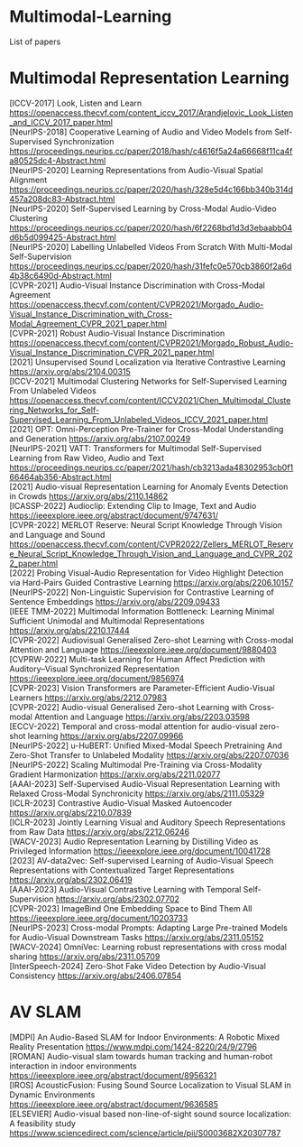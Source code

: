 # Multimodal-Learning
List of papers 

Multimodal Representation Learning
==================================
[ICCV-2017] Look, Listen and Learn https://openaccess.thecvf.com/content_iccv_2017/Arandjelovic_Look_Listen_and_ICCV_2017_paper.html <br/>
[NeurIPS-2018] Cooperative Learning of Audio and Video Models from Self-Supervised Synchronization https://proceedings.neurips.cc/paper/2018/hash/c4616f5a24a66668f11ca4fa80525dc4-Abstract.html <br/>
[NeurIPS-2020] Learning Representations from Audio-Visual Spatial Alignment https://proceedings.neurips.cc/paper/2020/hash/328e5d4c166bb340b314d457a208dc83-Abstract.html <br/>
[NeurIPS-2020] Self-Supervised Learning by Cross-Modal Audio-Video Clustering https://proceedings.neurips.cc/paper/2020/hash/6f2268bd1d3d3ebaabb04d6b5d099425-Abstract.html <br/>
[NeurIPS-2020] Labelling Unlabelled Videos From Scratch With Multi-Modal Self-Supervision https://proceedings.neurips.cc/paper/2020/hash/31fefc0e570cb3860f2a6d4b38c6490d-Abstract.html <br/>
[CVPR-2021] Audio-Visual Instance Discrimination with Cross-Modal Agreement https://openaccess.thecvf.com/content/CVPR2021/Morgado_Audio-Visual_Instance_Discrimination_with_Cross-Modal_Agreement_CVPR_2021_paper.html <br/>
[CVPR-2021] Robust Audio-Visual Instance Discrimination https://openaccess.thecvf.com/content/CVPR2021/Morgado_Robust_Audio-Visual_Instance_Discrimination_CVPR_2021_paper.html <br/>
[2021] Unsupervised Sound Localization via Iterative Contrastive Learning https://arxiv.org/abs/2104.00315<br/>
[ICCV-2021] Multimodal Clustering Networks for Self-Supervised Learning From Unlabeled Videos https://openaccess.thecvf.com/content/ICCV2021/Chen_Multimodal_Clustering_Networks_for_Self-Supervised_Learning_From_Unlabeled_Videos_ICCV_2021_paper.html <br/>
[2021] OPT: Omni-Perception Pre-Trainer for Cross-Modal Understanding and Generation https://arxiv.org/abs/2107.00249<br/>
[NeurIPS-2021] VATT: Transformers for Multimodal Self-Supervised Learning from Raw Video, Audio and Text https://proceedings.neurips.cc/paper/2021/hash/cb3213ada48302953cb0f166464ab356-Abstract.html <br/>
[2021] Audio-visual Representation Learning for Anomaly Events Detection in Crowds https://arxiv.org/abs/2110.14862<br/>
[ICASSP-2022] Audioclip: Extending Clip to Image, Text and Audio https://ieeexplore.ieee.org/abstract/document/9747631/<br/>
[CVPR-2022] MERLOT Reserve: Neural Script Knowledge Through Vision and Language and Sound https://openaccess.thecvf.com/content/CVPR2022/Zellers_MERLOT_Reserve_Neural_Script_Knowledge_Through_Vision_and_Language_and_CVPR_2022_paper.html <br/>
[2022] Probing Visual-Audio Representation for Video Highlight Detection via Hard-Pairs Guided Contrastive Learning https://arxiv.org/abs/2206.10157<br/>
[NeurIPS-2022] Non-Linguistic Supervision for Contrastive Learning of Sentence Embeddings https://arxiv.org/abs/2209.09433<br/>
[IEEE TMM-2022] Multimodal Information Bottleneck: Learning Minimal Sufficient Unimodal and Multimodal Representations https://arxiv.org/abs/2210.17444<br/>
[CVPR-2022] Audiovisual Generalised Zero-shot Learning with Cross-modal Attention and Language https://ieeexplore.ieee.org/document/9880403<br/>
[CVPRW-2022] Multi-task Learning for Human Affect Prediction with Auditory–Visual Synchronized Representation https://ieeexplore.ieee.org/document/9856974<br/>
[CVPR-2023] Vision Transformers are Parameter-Efficient Audio-Visual Learners https://arxiv.org/abs/2212.07983<br/>
[CVPR-2022] Audio-visual Generalised Zero-shot Learning with Cross-modal Attention and Language https://arxiv.org/abs/2203.03598<br/>
[ECCV-2022] Temporal and cross-modal attention for audio-visual zero-shot learning https://arxiv.org/abs/2207.09966<br/>
[NeurIPS-2022] u-HuBERT: Unified Mixed-Modal Speech Pretraining And Zero-Shot Transfer to Unlabeled Modality https://arxiv.org/abs/2207.07036<br/>
[NeurIPS-2022] Scaling Multimodal Pre-Training via Cross-Modality Gradient Harmonization https://arxiv.org/abs/2211.02077<br/>
[AAAI-2023] Self-Supervised Audio-Visual Representation Learning with Relaxed Cross-Modal Synchronicity https://arxiv.org/abs/2111.05329<br/>
[ICLR-2023] Contrastive Audio-Visual Masked Autoencoder https://arxiv.org/abs/2210.07839<br/>
[ICLR-2023] Jointly Learning Visual and Auditory Speech Representations from Raw Data https://arxiv.org/abs/2212.06246<br/>
[WACV-2023] Audio Representation Learning by Distilling Video as Privileged Information https://ieeexplore.ieee.org/document/10041728<br/>
[2023] AV-data2vec: Self-supervised Learning of Audio-Visual Speech Representations with Contextualized Target Representations https://arxiv.org/abs/2302.06419<br/>
[AAAI-2023] Audio-Visual Contrastive Learning with Temporal Self-Supervision https://arxiv.org/abs/2302.07702<br/>
[CVPR-2023] ImageBind One Embedding Space to Bind Them All https://ieeexplore.ieee.org/document/10203733<br/>
[NeurIPS-2023] Cross-modal Prompts: Adapting Large Pre-trained Models for Audio-Visual Downstream Tasks https://arxiv.org/abs/2311.05152<br/>
[WACV-2024] OmniVec: Learning robust representations with cross modal sharing https://arxiv.org/abs/2311.05709<br/>
[InterSpeech-2024] Zero-Shot Fake Video Detection by Audio-Visual Consistency https://arxiv.org/abs/2406.07854<br/>

AV SLAM
=========
[MDPI] An Audio-Based SLAM for Indoor Environments: A Robotic Mixed Reality Presentation https://www.mdpi.com/1424-8220/24/9/2796<br/>
[ROMAN] Audio-visual slam towards human tracking and human-robot interaction in indoor environments https://ieeexplore.ieee.org/abstract/document/8956321<br/>
[IROS] AcousticFusion: Fusing Sound Source Localization to Visual SLAM in Dynamic Environments  https://ieeexplore.ieee.org/abstract/document/9636585<br/>
[ELSEVIER] Audio-visual based non-line-of-sight sound source localization: A feasibility study https://www.sciencedirect.com/science/article/pii/S0003682X20307787<br/>
